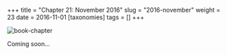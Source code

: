 +++
title = "Chapter 21: November 2016"
slug = "2016-november"
weight = 23
date = 2016-11-01
[taxonomies]
tags = []
+++

![book-chapter](/images/books/oeur/21.jpg)

Coming soon...